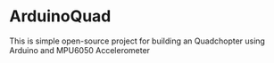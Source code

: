 ArduinoQuad
===========

This is simple open-source project for building an Quadchopter using Arduino and MPU6050 Accelerometer 
